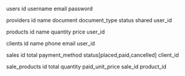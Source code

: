 users
    id
    username
    email
    password

providers
    id
    name
    document
    document_type
    status
    shared
    user_id

products
    id
    name
    quantity
    price
    user_id

clients
    id
    name
    phone
    email
    user_id

sales
    id
    total
    payment_method
    status[placed,paid,cancelled]
    client_id

sale_products
    id
    total
    quantity
    paid_unit_price
    sale_id
    product_id
